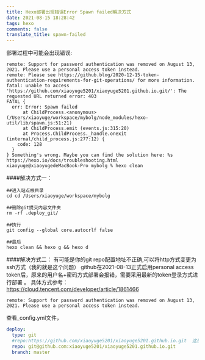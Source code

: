 ```yaml
---
title: Hexo部署出现错误Error Spawn failed解决方式
date: 2021-08-15 18:28:42
tags: hexo
comments: false
translate_title: spawn-failed
---
```

部署过程中可能会出现错误:
```text
remote: Support for password authentication was removed on August 13, 2021. Please use a personal access token instead.
remote: Please see https://github.blog/2020-12-15-token-authentication-requirements-for-git-operations/ for more information.
fatal: unable to access 'https://github.com/xiaoyuge5201/xiaoyuge5201.github.io.git/': The requested URL returned error: 403
FATAL {
  err: Error: Spawn failed
      at ChildProcess.<anonymous> (/Users/xiaoyuge/workspace/mybolg/node_modules/hexo-util/lib/spawn.js:51:21)
      at ChildProcess.emit (events.js:315:20)
      at Process.ChildProcess._handle.onexit (internal/child_process.js:277:12) {
    code: 128
  }
} Something's wrong. Maybe you can find the solution here: %s https://hexo.io/docs/troubleshooting.html
xiaoyuge@xiaoyugedeMacBook-Pro mybolg % hexo clean
```
####解决方式一：
```shell
##进入站点根目录
cd cd /Users/xiaoyuge/workspace/mybolg

##删除git提交内容文件夹
rm -rf .deploy_git/

##执行
git config --global core.autocrlf false

##最后
hexo clean && hexo g && hexo d
```
####解决方式二：
有可能是你的git repo配置地址不正确,可以将http方式变更为ssh方式（我的就是这个问题）
github在2021-08-13正式启用personal access token后，原来的用户名+密码方式部署会报错，需要采用最新的token登录方式进行部署 。
具体方式参考：https://cloud.tencent.com/developer/article/1861466
```text
remote: Support for password authentication was removed on August 13, 2021. Please use a personal access token instead.
```
查看_config.yml文件，
```yaml
deploy:
  type: git
  #repo:https://github.com/xiaoyuge5201/xiaoyuge5201.github.io.git  这是原来的路径，现在改成了下面这种
  repo: git@github.com:xiaoyuge5201/xiaoyuge5201.github.io.git
  branch: master
```